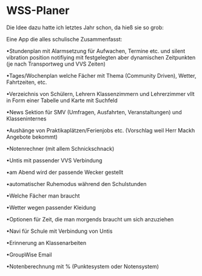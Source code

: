 # WSS-Planer

Die Idee dazu hatte ich letztes Jahr schon, da hieß sie so grob:

Eine App die alles schulische Zusammenfasst:

•Stundenplan mit Alarmsetzung für Aufwachen, Termine etc. und silent vibration position notifiying mit festgelegten aber dynamischen Zeitpunkten (je nach Transportweg und VVS Zeiten)

•Tages/Wochenplan welche Fächer mit Thema (Community Driven), Wetter, Fahrtzeiten, etc.

•Verzeichnis von Schülern, Lehrern Klassenzimmern und Lehrerzimmer vllt in Form einer Tabelle und Karte mit Suchfeld

•News Sektion für SMV (Umfragen, Ausfahrten, Veranstaltungen) und Klasseninternes

•Aushänge von Praktikaplätzen/Ferienjobs etc. (Vorschlag weil Herr Mackh Angebote bekommt)

•Notenrechner (mit allem Schnickschnack)



•Untis mit passender VVS Verbindung

•am Abend wird der passende Wecker gestellt

•automatischer Ruhemodus während den Schulstunden

•Welche Fächer man braucht

•Wetter wegen passender Kleidung

•Optionen für Zeit, die man morgends braucht um sich anzuziehen

•Navi für Schule mit Verbindung von Untis

•Erinnerung an Klassenarbeiten

•GroupWise Email

•Notenberechnung mit % (Punktesystem oder Notensystem)